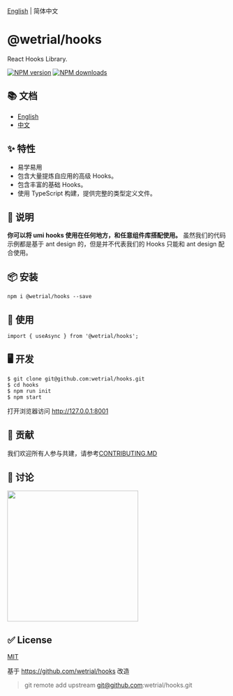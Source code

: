 [English](https://github.com/wetrial/hooks/blob/master/README.md) | 简体中文

# @wetrial/hooks

React Hooks Library.

[![NPM version][image-1]][1] [![NPM downloads][image-2]][2]

## 📚 文档

- [English](https://wetrial-hooks.now.sh/en-US/)
- [中文](https://wetrial-hooks.now.sh/)

## ✨ 特性

- 易学易用
- 包含大量提炼自应用的高级 Hooks。
- 包含丰富的基础 Hooks。
- 使用 TypeScript 构建，提供完整的类型定义文件。

## 📣 说明

**你可以将 umi hooks 使用在任何地方，和任意组件库搭配使用。**
虽然我们的代码示例都是基于 ant design 的，但是并不代表我们的 Hooks 只能和 ant design 配合使用。

## 📦 安装

```
npm i @wetrial/hooks --save
```

## 🔨 使用

```
import { useAsync } from '@wetrial/hooks';
```

## 🖥 开发

```
$ git clone git@github.com:wetrial/hooks.git
$ cd hooks
$ npm run init
$ npm start
```

打开浏览器访问 http://127.0.0.1:8001

## 🤝 贡献

我们欢迎所有人参与共建，请参考[CONTRIBUTING.MD](https://github.com/wetrial/hooks/blob/master/CONTRIBUTING.MD)

## 👥 讨论

<img src="https://raw.githubusercontent.com/wetrial/hooks/master/dingtalk.jpg" width="300" />

## ✅ License

[MIT](https://github.com/wetrial/umi/blob/master/LICENSE)

[1]: https://www.npmjs.com/package/@wetrial/hooks
[2]: https://npmjs.org/package/@wetrial/hooks
[image-1]: https://img.shields.io/npm/v/@wetrial/hooks.svg?style=flat
[image-2]: https://img.shields.io/npm/dm/@wetrial/hooks.svg?style=flat

基于 https://github.com/wetrial/hooks 改造

> git remote add upstream git@github.com:wetrial/hooks.git
